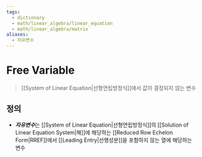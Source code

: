 ```yaml
---
tags:
  - dictionary
  - math/linear_algebra/linear_equation
  - math/linear_algebra/matrix
aliases:
  - 자유변수
---
```

# Free Variable
> [[System of Linear Equation|선형연립방정식]]에서 값이 결정되지 않는 변수
## 정의
+ ***자유변수***는 [[System of Linear Equation|선형연립방정식]]의 [[Solution of Linear Equation System|해]]에 해당하는 [[Reduced Row Echelon Form|RREF]]에서 [[Leading Entry|선행성분]]을 포함하지 않는 열에 해당하는 변수